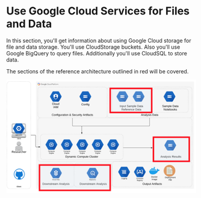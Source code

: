 # Use Google Cloud Services for Files and Data

In this section, you'll get information about using Google Cloud storage for file and data storage.  You'll use CloudStorage buckets.  Also you'll use Google BigQuery to query files.  Additionally you'll use CloudSQL to store data.

The sections of the reference architecture outlined in red will be covered.

[![gcp-iam](/images/files.png)]()